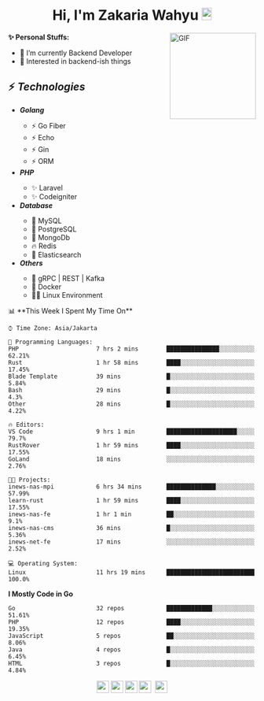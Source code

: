 <h1 align="center">Hi, I'm Zakaria Wahyu <img src="https://github.com/TheDudeThatCode/TheDudeThatCode/blob/master/Assets/Hi.gif" width="20px" height="25px"></h1>

<img align="right" alt="GIF" height="175px" src="https://www.nayakapratama.co.id/wp-content/uploads/2019/07/Website-Maintenance.gif" />

**✨ Personal Stuffs:**
- 🔭 I’m currently Backend Developer
- 🌱 Interested in backend-ish things

<h2>⚡ <i>Technologies</i></h2>
<ul>
<li><strong><i>Golang</i></strong></li>
  <ul>
    <li>⚡ Go Fiber</li>
    <li>⚡ Echo</li>
    <li>⚡ Gin</li>
    <li>⚡ ORM</li>
  </ul>
<li><strong><i>PHP</i></strong></li>
  <ul>
    <li>✨ Laravel</li>
    <li>✨ Codeigniter</li>
  </ul>
<li><strong><i>Database</i></strong></li>
  <ul>
    <li>🐬 MySQL</li>
    <li>🐘 PostgreSQL</li>
    <li>🍃 MongoDb</li>
    <li>🔥 Redis</li>
    <li>🔎 Elasticsearch</li>
  </ul>
  <li><strong><i>Others</i></strong></li>
  <ul>
    <li>💫 gRPC | REST | Kafka</li>
    <li>🐳 Docker</li>
    <li>👨‍💻 Linux Environment</li>
  </ul>
</ul>
<!--START_SECTION:waka-->
📊 **This Week I Spent My Time On** 

```text
⌚︎ Time Zone: Asia/Jakarta

💬 Programming Languages: 
PHP                      7 hrs 2 mins        ███████████████░░░░░░░░░░   62.21% 
Rust                     1 hr 58 mins        ████░░░░░░░░░░░░░░░░░░░░░   17.45% 
Blade Template           39 mins             █░░░░░░░░░░░░░░░░░░░░░░░░   5.84% 
Bash                     29 mins             █░░░░░░░░░░░░░░░░░░░░░░░░   4.3% 
Other                    28 mins             █░░░░░░░░░░░░░░░░░░░░░░░░   4.22%

🔥 Editors: 
VS Code                  9 hrs 1 min         ████████████████████░░░░░   79.7% 
RustRover                1 hr 59 mins        ████░░░░░░░░░░░░░░░░░░░░░   17.55% 
GoLand                   18 mins             ░░░░░░░░░░░░░░░░░░░░░░░░░   2.76%

🐱‍💻 Projects: 
inews-nas-mpi            6 hrs 34 mins       ██████████████░░░░░░░░░░░   57.99% 
learn-rust               1 hr 59 mins        ████░░░░░░░░░░░░░░░░░░░░░   17.55% 
inews-nas-fe             1 hr 1 min          ██░░░░░░░░░░░░░░░░░░░░░░░   9.1% 
inews-nas-cms            36 mins             █░░░░░░░░░░░░░░░░░░░░░░░░   5.36% 
inews-net-fe             17 mins             ░░░░░░░░░░░░░░░░░░░░░░░░░   2.52%

💻 Operating System: 
Linux                    11 hrs 19 mins      █████████████████████████   100.0%

```

**I Mostly Code in Go** 

```text
Go                       32 repos            █████████████░░░░░░░░░░░░   51.61% 
PHP                      12 repos            ████░░░░░░░░░░░░░░░░░░░░░   19.35% 
JavaScript               5 repos             ██░░░░░░░░░░░░░░░░░░░░░░░   8.06% 
Java                     4 repos             █░░░░░░░░░░░░░░░░░░░░░░░░   6.45% 
HTML                     3 repos             █░░░░░░░░░░░░░░░░░░░░░░░░   4.84%

```



<!--END_SECTION:waka-->

<p align="center">
<a href="https://www.linkedin.com/in/zakariawahyu" target="_blank"><img src="https://img.shields.io/badge/linkedin-%230077B5.svg?&style=for-the-badge&logo=linkedin&logoColor=white" height=25></a>
<a href="https://medium.com/@zakariawahyu" target="_blank"><img src="https://img.shields.io/badge/Medium-12100E?style=for-the-badge&logo=medium&logoColor=white" height=25></a>
<a href="https://medium.com/@zakariawahyu" target="_blank"><img src="https://img.shields.io/badge/Portfolio-2300843e?style=for-the-badge&logo=About.me&logoColor=white" height=25></a>
<a href="https://www.twitter.com/_zakariawahyu" target="_blank"><img src="https://img.shields.io/badge/twitter-%231DA1F2.svg?&style=for-the-badge&logo=twitter&logoColor=white" height=25></a> 
<a href="https://www.instagram.com/_zakariawahyu" target="_blank"><img src="https://img.shields.io/badge/instagram-%23E4405F.svg?&style=for-the-badge&logo=instagram&logoColor=white" height=25></a>
